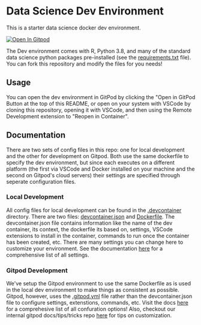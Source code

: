 # Data Science Dev Environment
This is a starter data science docker dev environment.

[![Open In Gitpod](https://gitpod.io/button/open-in-gitpod.svg)](https://gitpod.io/#https://github.com/ANRGUSC/data_science_workspace)

The Dev environment comes with R, Python 3.8, and many of the standard 
data science python packages pre-installed (see the 
[requirements.txt](./requirements.txt) file).
You can fork this repository and modify the files for you needs!

## Usage
You can open the dev environment in GitPod by clicking the "Open in GitPod Button at the top of this README, or open on your system with VSCode by cloning this repository, opening it with VSCode, and then using the Remote Development extension to "Reopen in Container".

## Documentation
There are two sets of config files in this repo: one for local development and the other for development on Gitpod. 
Both use the same dockerfile to specify the dev environment, but since each executes on a different platform (the first via VSCode and Docker installed on your machine and the second on Gitpod's cloud servers) their settings are specified through seperate configuration files. 

### Local Development
All config files for local development can be found in the [.devcontainer](./.devcontainer) directory. 
There are two files: [devcontainer.json](./.devcontainer/devcontainer.json) and [Dockerfile](./.devcontainer/Dockerfile).
The devcontainer.json file contains information like the name of the dev container, its context, the dockerfile its based on, settings, VSCode extensions to install in the container, commands to run once the container has been created, etc. 
There are many settings you can change here to customize your environment.
See the documentation [here](https://code.visualstudio.com/docs/remote/devcontainerjson-reference) for a comprehensive list of all settings.

### Gitpod  Development
We've setup the Gitpod environment to use the same Dockerfile as is used in the local dev environment to make things as consistent as possible. 
Gitpod, however, uses the [.gitpod.yml](./.gitpod.yml) file rather than the devcontainer.json file to configure settings, extenstions, commands, etc. 
Visit the docs [here](https://www.gitpod.io/docs/configure) for a comprehesive list of all confuration options!
Also, checkout our internal gitpod docs/tips/tricks repo [here](https://github.com/ANRGUSC/gitpod) for tips on customization.